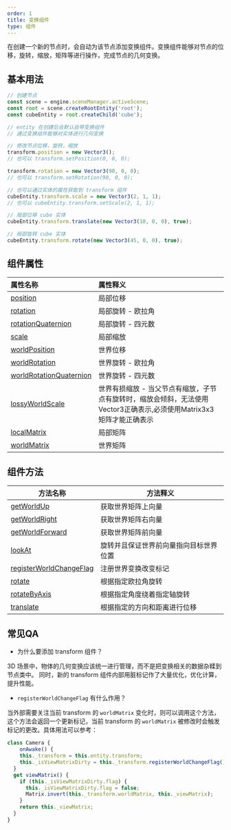 ```yaml
---
order: 1
title: 变换组件
type: 组件
---
```


在创建一个新的节点时，会自动为该节点添加变换组件。变换组件能够对节点的位移，旋转，缩放，矩阵等进行操作，完成节点的几何变换。

<playground src="transform.ts"></playground>

<playground src="spotlight.ts"></playground>

## 基本用法
```typescript
// 创建节点
const scene = engine.sceneManager.activeScene;
const root = scene.createRootEntity('root');
const cubeEntity = root.createChild('cube');

// entity 在创建后会默认自带变换组件
// 通过变换组件能够对实体进行几何变换

// 修改节点位移，旋转，缩放
transform.position = new Vector3();
// 也可以 transform.setPosition(0, 0, 0);

transform.rotation = new Vector3(90, 0, 0);
// 也可以 transform.setRotation(90, 0, 0);

// 也可以通过实体的属性获取到 transform 组件
cubeEntity.transform.scale = new Vector3(2, 1, 1);
// 也可以 cubeEntity.transform.setScale(2, 1, 1);

// 局部位移 cube 实体
cubeEntity.transform.translate(new Vector3(10, 0, 0), true);

// 局部旋转 cube 实体
cubeEntity.transform.rotate(new Vector3(45, 0, 0), true);

```


## 组件属性
| 属性名称 | 属性释义 |
| :--- | :--- |
| [position](${api}core/Transform#position) | 局部位移 |
| [rotation](${book.api}classes/core.transform.html#rotation) | 局部旋转 - 欧拉角 |
| [rotationQuaternion](${book.api}classes/core.transform.html#rotationquaternion) | 局部旋转 - 四元数 |
| [scale](${book.api}classes/core.transform.html#scale) | 局部缩放 |
| [worldPosition](${book.api}classes/core.transform.html#worldposition) | 世界位移 |
| [worldRotation](${book.api}classes/core.transform.html#worldrotation) | 世界旋转 - 欧拉角 |
| [worldRotationQuaternion](${book.api}classes/core.transform.html#worldrotationquaternion) | 世界旋转 - 四元数 |
| [lossyWorldScale](${book.api}classes/core.transform.html#lossyworldscale) | 世界有损缩放 - 当父节点有缩放，子节点有旋转时，缩放会倾斜，无法使用Vector3正确表示,必须使用Matrix3x3矩阵才能正确表示 |
| [localMatrix](${book.api}classes/core.transform.html#localmatrix) | 局部矩阵 |
| [worldMatrix](${book.api}classes/core.transform.html#worldmatrix) | 世界矩阵 |



## 组件方法
| 方法名称 | 方法释义 |
| --- | --- |
| [getWorldUp](${book.api}classes/core.transform.html#getworldup) | 获取世界矩阵上向量 |
| [getWorldRight](${book.api}classes/core.transform.html#getworldright) | 获取世界矩阵右向量 |
| [getWorldForward](${book.api}classes/core.transform.html#getworldforward) | 获取世界矩阵前向量 |
| [lookAt](${book.api}classes/core.transform.html#lookat) | 旋转并且保证世界前向量指向目标世界位置 |
| [registerWorldChangeFlag](${book.api}classes/core.transform.html#registerworldchangeflag) | 注册世界变换改变标记 |
| [rotate](${book.api}classes/core.transform.html#rotate) | 根据指定欧拉角旋转 |
| [rotateByAxis](${book.api}classes/core.transform.html#rotatebyaxis) | 根据指定角度绕着指定轴旋转 |
| [translate](${book.api}classes/core.transform.html#translate) | 根据指定的方向和距离进行位移 |



## 常见QA

- 为什么要添加 transform 组件？

3D 场景中，物体的几何变换应该统一进行管理，而不是把变换相关的数据杂糅到节点类中。
同时，新的 transform 组件内部用脏标记作了大量优化，优化计算，提升性能。


- `registerWorldChangeFlag` 有什么作用？

当外部需要关注当前 transform 的 `worldMatrix` 变化时，则可以调用这个方法，这个方法会返回一个更新标记，当前 transform 的 `worldMatrix` 被修改时会触发标记的更改。具体用法可以参考：
```typescript
class Camera {
	onAwake() {
  	this._transform = this.entity.transform;
    this._isViewMatrixDirty = this._transform.registerWorldChangeFlag();
  }
  get viewMatrix() {
  	if (this._isViewMatrixDirty.flag) {
      this._isViewMatrixDirty.flag = false;
      Matrix.invert(this._transform.worldMatrix, this._viewMatrix);
    }
    return this._viewMatrix;
  }
}
```
